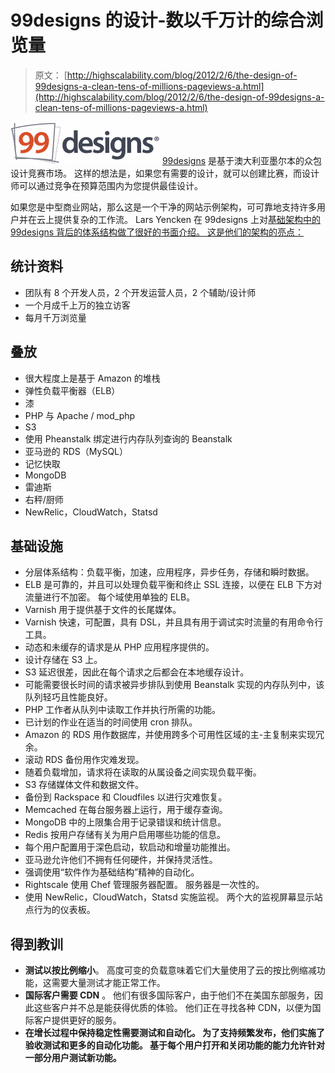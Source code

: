 # 99designs 的设计-数以千万计的综合浏览量

> 原文： [http://highscalability.com/blog/2012/2/6/the-design-of-99designs-a-clean-tens-of-millions-pageviews-a.html](http://highscalability.com/blog/2012/2/6/the-design-of-99designs-a-clean-tens-of-millions-pageviews-a.html)

![](img/a183daad868477437902751c2609ac97.png) [99designs](http://99designs.com/) 是基于澳大利亚墨尔本的众包设计竞赛市场。 这样的想法是，如果您有需要的设计，就可以创建比赛，而设计师可以通过竞争在预算范围内为您提供最佳设计。

如果您是中型商业网站，那么这是一个干净的网站示例架构，可可靠地支持许多用户并在云上提供复杂的工作流。 Lars Yencken 在 99designs 上对[基础架构中的 99designs 背后的体系结构做了很好的书面介绍。 这是他们的架构的亮点：](http://99designs.com/tech-blog/blog/2012/01/30/infrastructure-at-99designs/)

## 统计资料

*   团队有 8 个开发人员，2 个开发运营人员，2 个辅助/设计师
*   一个月成千上万的独立访客
*   每月千万浏览量

## 叠放

*   很大程度上是基于 Amazon 的堆栈
*   弹性负载平衡器（ELB）
*   漆
*   PHP 与 Apache / mod_php
*   S3
*   使用 Pheanstalk 绑定进行内存队列查询的 Beanstalk
*   亚马逊的 RDS（MySQL）
*   记忆快取
*   MongoDB
*   雷迪斯
*   右秤/厨师
*   NewRelic，CloudWatch，Statsd

## 基础设施

*   分层体系结构：负载平衡，加速，应用程序，异步任务，存储和瞬时数据。
*   ELB 是可靠的，并且可以处理负载平衡和终止 SSL 连接，以便在 ELB 下方对流量进行不加密。 每个域使用单独的 ELB。
*   Varnish 用于提供基于文件的长尾媒体。
*   Varnish 快速，可配置，具有 DSL，并且具有用于调试实时流量的有用命令行工具。
*   动态和未缓存的请求是从 PHP 应用程序提供的。
*   设计存储在 S3 上。
*   S3 延迟很差，因此在每个请求之后都会在本地缓存设计。
*   可能需要很长时间的请求被异步排队到使用 Beanstalk 实现的内存队列中，该队列轻巧且性能良好。
*   PHP 工作者从队列中读取工作并执行所需的功能。
*   已计划的作业在适当的时间使用 cron 排队。
*   Amazon 的 RDS 用作数据库，并使用跨多个可用性区域的主-主复制来实现冗余。
*   滚动 RDS 备份用作灾难发现。
*   随着负载增加，请求将在读取的从属设备之间实现负载平衡。
*   S3 存储媒体文件和数据文件。
*   备份到 Rackspace 和 Cloudfiles 以进行灾难恢复。
*   Memcached 在每台服务器上运行，用于缓存查询。
*   MongoDB 中的上限集合用于记录错误和统计信息。
*   Redis 按用户存储有关为用户启用哪些功能的信息。
*   每个用户配置用于深色启动，软启动和增量功能推出。
*   亚马逊允许他们不拥有任何硬件，并保持灵活性。
*   强调使用“软件作为基础结构”精神的自动化。
*   Rightscale 使用 Chef 管理服务器配置。 服务器是一次性的。
*   使用 NewRelic，CloudWatch，Statsd 实施监视。 两个大的监视屏幕显示站点行为的仪表板。

## 得到教训

*   **测试以按比例缩小**。 高度可变的负载意味着它们大量使用了云的按比例缩减功能，这需要大量测试才能正常工作。
*   **国际客户需要 CDN** 。 他们有很多国际客户，由于他们不在美国东部服务，因此这些客户并不总是能获得优质的体验。 他们正在寻找各种 CDN，以便为国际客户提供更好的服务。
*   **在增长过程中保持稳定性需要测试和自动化。 为了支持频繁发布，他们实施了验收测试和更多的自动化功能。 基于每个用户打开和关闭功能的能力允许针对一部分用户测试新功能。**